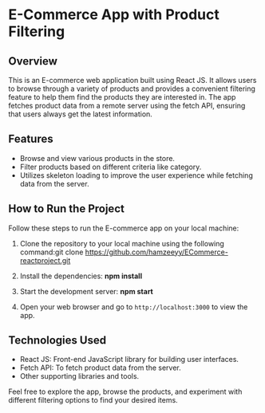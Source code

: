 # E-Commerce App with Product Filtering

## Overview

This is an E-commerce web application built using React JS. It allows users to browse through a variety of products and provides a convenient filtering feature to help them find the products they are interested in. The app fetches product data from a remote server using the fetch API, ensuring that users always get the latest information.

## Features

- Browse and view various products in the store.
- Filter products based on different criteria like category.
- Utilizes skeleton loading to improve the user experience while fetching data from the server.

## How to Run the Project

Follow these steps to run the E-commerce app on your local machine:

1. Clone the repository to your local machine using the following command:git clone https://github.com/hamzeeyy/ECommerce-reactproject.git


2. Install the dependencies:   **npm install**


3. Start the development server:   **npm start**


4. Open your web browser and go to `http://localhost:3000` to view the app.

## Technologies Used

- React JS: Front-end JavaScript library for building user interfaces.
- Fetch API: To fetch product data from the server.
- Other supporting libraries and tools.

Feel free to explore the app, browse the products, and experiment with different filtering options to find your desired items.
